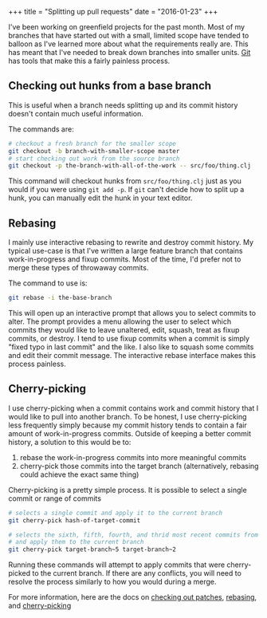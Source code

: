 +++
title = "Splitting up pull requests"
date = "2016-01-23"
+++

I've been working on greenfield projects for the past month. Most of my branches
that have started out with a small, limited scope have tended to balloon as I've
learned more about what the requirements really are. This has meant that I've
needed to break down branches into smaller units.
[Git](https://www.git-scm.com/) has tools that make this a fairly painless process.

## Checking out hunks from a base branch
This is useful when a branch needs splitting up and its commit history doesn't
contain much useful information.

The commands are:

```bash
# checkout a fresh branch for the smaller scope
git checkout -b branch-with-smaller-scope master
# start checking out work from the source branch
git checkout -p the-branch-with-all-of-the-work -- src/foo/thing.clj
```
This command will checkout hunks from `src/foo/thing.clj` just as you
would if you were using `git add -p`. If `git` can't decide how
to split up a hunk, you can manually edit the hunk in your text editor.

## Rebasing
I mainly use interactive rebasing to rewrite and destroy commit history.
My typical use-case is that I've written a large feature branch that contains
work-in-progress and fixup commits. Most of the time, I'd prefer not
to merge these types of throwaway commits.

The command to use is:

```bash
git rebase -i the-base-branch
```

This will open up an interactive prompt that allows you to select commits to alter.
The prompt provides a menu allowing the user to select which commits they would
like to leave unaltered, edit, squash, treat as fixup commits, or destroy.
I tend to use fixup commits when a commit is simply "fixed typo in last commit" and the like.
I also like to squash some commits and edit their commit message.
The interactive rebase interface makes this process painless.

## Cherry-picking
I use cherry-picking when a commit contains work and commit history that I would
like to pull into another branch. To be honest, I use cherry-picking less
frequently simply because my commit history tends to contain a fair amount of
work-in-progress commits. Outside of keeping a better commit history, a solution
to this would be to:

1. rebase the work-in-progress commits into more meaningful commits
2. cherry-pick those commits into the target branch (alternatively, rebasing could achieve the exact same thing)

Cherry-picking is a pretty simple process. It is possible to select a single commit or range of commits

```bash
# selects a single commit and apply it to the current branch
git cherry-pick hash-of-target-commit

# selects the sixth, fifth, fourth, and thrid most recent commits from target-branch
# and apply them to the current branch
git cherry-pick target-branch~5 target-branch~2
```
Running these commands will attempt to apply commits that were cherry-picked to
the current branch. If there are any conflicts, you will need to resolve the
process similarly to how you would during a merge.

For more information, here are the docs on
[checking out patches](https://git-scm.com/docs/git-checkout),
[rebasing](https://git-scm.com/book/en/v2/Git-Branching-Rebasing),
and [cherry-picking](https://git-scm.com/docs/git-cherry-pick)
